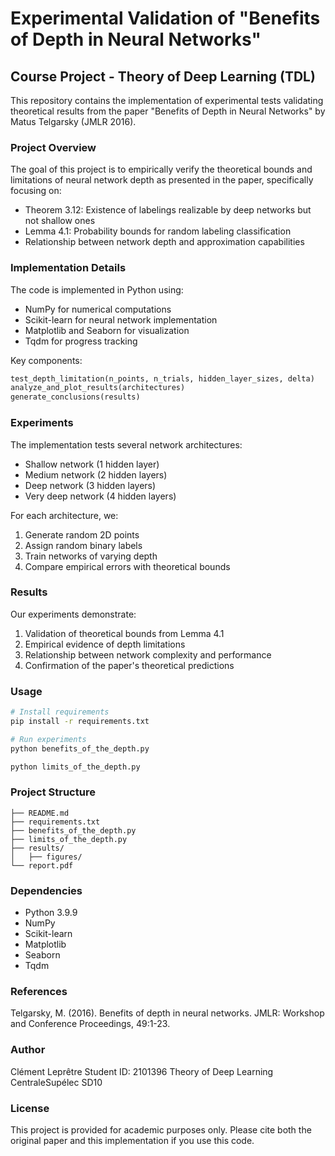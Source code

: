# Experimental Validation of "Benefits of Depth in Neural Networks"

## Course Project - Theory of Deep Learning (TDL)
This repository contains the implementation of experimental tests validating theoretical results from the paper "Benefits of Depth in Neural Networks" by Matus Telgarsky (JMLR 2016).

### Project Overview
The goal of this project is to empirically verify the theoretical bounds and limitations of neural network depth as presented in the paper, specifically focusing on:
- Theorem 3.12: Existence of labelings realizable by deep networks but not shallow ones
- Lemma 4.1: Probability bounds for random labeling classification
- Relationship between network depth and approximation capabilities

### Implementation Details
The code is implemented in Python using:
- NumPy for numerical computations
- Scikit-learn for neural network implementation
- Matplotlib and Seaborn for visualization
- Tqdm for progress tracking

Key components:
```python
test_depth_limitation(n_points, n_trials, hidden_layer_sizes, delta)
analyze_and_plot_results(architectures)
generate_conclusions(results)
```

### Experiments

The implementation tests several network architectures:
- Shallow network (1 hidden layer)
- Medium network (2 hidden layers)
- Deep network (3 hidden layers)
- Very deep network (4 hidden layers)

For each architecture, we:
1. Generate random 2D points
2. Assign random binary labels
3. Train networks of varying depth
4. Compare empirical errors with theoretical bounds

### Results
Our experiments demonstrate:
1. Validation of theoretical bounds from Lemma 4.1
2. Empirical evidence of depth limitations
3. Relationship between network complexity and performance
4. Confirmation of the paper's theoretical predictions

### Usage
```bash
# Install requirements
pip install -r requirements.txt

# Run experiments
python benefits_of_the_depth.py

python limits_of_the_depth.py
```

### Project Structure
```
├── README.md
├── requirements.txt
├── benefits_of_the_depth.py
├── limits_of_the_depth.py
├── results/
│   ├── figures/
└── report.pdf
```

### Dependencies
- Python 3.9.9
- NumPy
- Scikit-learn
- Matplotlib
- Seaborn
- Tqdm

### References
Telgarsky, M. (2016). Benefits of depth in neural networks. JMLR: Workshop and Conference Proceedings, 49:1-23.

### Author
Clément Leprêtre
Student ID: 2101396
Theory of Deep Learning
CentraleSupélec
SD10

### License
This project is provided for academic purposes only. Please cite both the original paper and this implementation if you use this code.